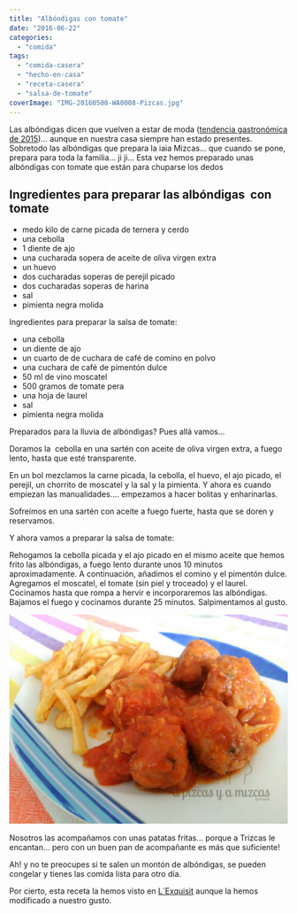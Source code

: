 ```yaml
---
title: "Albóndigas con tomate"
date: "2016-06-22"
categories:
  - "comida"
tags:
  - "comida-casera"
  - "hecho-en-casa"
  - "receta-casera"
  - "salsa-de-tomate"
coverImage: "IMG-20160508-WA0008-Pizcas.jpg"
---
```


Las albóndigas dicen que vuelven a estar de moda ([tendencia gastronómica de 2015](http://smoda.elpais.com/placeres/las-albondigas-la-tendencia-gastronomica-de-2015/))... aunque en nuestra casa siempre han estado presentes. Sobretodo las albóndigas que prepara la iaia Mizcas... que cuando se pone, prepara para toda la familia... ji ji... Esta vez hemos preparado unas albóndigas con tomate que están para chuparse los dedos

## Ingredientes para preparar las albóndigas  con tomate

- medo kilo de carne picada de ternera y cerdo
- una cebolla
- 1 diente de ajo
- una cucharada sopera de aceite de oliva virgen extra
- un huevo
- dos cucharadas soperas de perejil picado
- dos cucharadas soperas de harina
- sal
- pimienta negra molida

Ingredientes para preparar la salsa de tomate:

- una cebolla
- un diente de ajo
- un cuarto de de cuchara de café de comino en polvo
- una cuchara de café de pimentón dulce
- 50 ml de vino moscatel
- 500 gramos de tomate pera
- una hoja de laurel
- sal
- pimienta negra molida

Preparados para la lluvia de albóndigas? Pues allá vamos...

Doramos la  cebolla en una sartén con aceite de oliva virgen extra, a fuego lento, hasta que esté transparente.

En un bol mezclamos la carne picada, la cebolla, el huevo, el ajo picado, el perejil, un chorrito de moscatel y la sal y la pimienta. Y ahora es cuando empiezan las manualidades.... empezamos a hacer bolitas y enharinarlas.

Sofreímos en una sartén con aceite a fuego fuerte, hasta que se doren y reservamos.

Y ahora vamos a preparar la salsa de tomate:

Rehogamos la cebolla picada y el ajo picado en el mismo aceite que hemos frito las albóndigas, a fuego lento durante unos 10 minutos aproximadamente. A continuación, añadimos el comino y el pimentón dulce. Agregamos el moscatel, el tomate (sin piel y troceado) y el laurel. Cocinamos hasta que rompa a hervir e incorporaremos las albóndigas. Bajamos el fuego y cocinamos durante 25 minutos. Salpimentamos al gusto.

![albóndigas con salsa de tomate (Pizcas)](images/IMG-20160508-WA0008-Pizcas-1024x768.jpg)

Nosotros las acompañamos con unas patatas fritas... porque a Trizcas le encantan... pero con un buen pan de acompañante es más que suficiente!

Ah! y no te preocupes si te salen un montón de albóndigas, se pueden congelar y tienes las comida lista para otro día.

Por cierto, esta receta la hemos visto en [L´Exquisit](http://blogexquisit.blogs.ar-revista.com/) aunque la hemos modificado a nuestro gusto.
